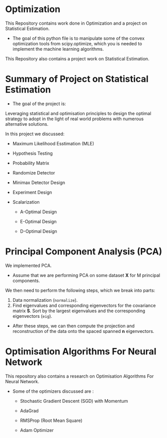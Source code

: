 # Optimization

This Repository contains work done in Optimization and a project on Statistical Estimation.

* The goal of this python file is to manipulate some of the convex optimization tools from scipy.optimize, which you is needed to implement the machine learning algorithms. 


This Repository also contains a project work on Statistical Estimation.

# Summary of Project on  Statistical Estimation

* The goal of the project is:

 Leveraging statistical and optimisation principles to design the
optimal strategy to adopt in the light of real world problems with numerous alternative solutions.

In this project we discussed:
* Maximum Likelihood Esstimation (MLE)

* Hypothesis Testing 

*  Probability Matrix

* Randomize Detector 

* Minimax Detector Design 

* Experiment Design

* Scalarization 
   
   * A-Optimal Design
   
   * E-Optimal Design
   
   * D-Optimal Design
  


# Principal Component Analysis (PCA)

We  implemented  PCA. 

* Assume that we are performing PCA on some dataset **X** for M principal components. 

We then need to perform the following steps, which we break into parts:

   1. Data normalization (`normalize`).
   2. Find eigenvalues and corresponding eigenvectors for the covariance matrix **S**.
   Sort by the largest eigenvalues and the corresponding eigenvectors (`eig`).

* After these steps, we can then compute the projection and reconstruction of the data onto the spaced spanned **n**  eigenvectors.


# Optimisation Algorithms For Neural Network

This repository also contains a research on Optimisation Algorithms For Neural Network.

* Some of the optimizers discussed are :

    * Stochastic Gradient Descent (SGD) with Momentum
    
    * AdaGrad
    
    * RMSProp (Root Mean Square)
    
    * Adam Optimizer
    






